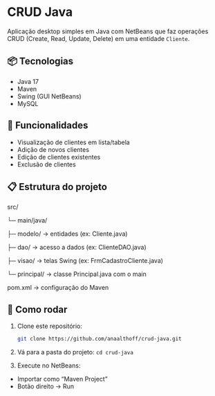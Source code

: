 # CRUD Java

Aplicação desktop simples em Java com NetBeans que faz operações CRUD (Create, Read, Update, Delete) em uma entidade `Cliente`.

## 📦 Tecnologias

- Java 17
- Maven
- Swing (GUI NetBeans)
- MySQL

## 🚀 Funcionalidades

- Visualização de clientes em lista/tabela
- Adição de novos clientes
- Edição de clientes existentes
- Exclusão de clientes

## 📋 Estrutura do projeto

src/

└─ main/java/

├─ modelo/ → entidades (ex: Cliente.java)

├─ dao/ → acesso a dados (ex: ClienteDAO.java)

├─ visao/ → telas Swing (ex: FrmCadastroCliente.java)

└─ principal/ → classe Principal.java com o main

pom.xml → configuração do Maven


## 🔧 Como rodar

1. Clone este repositório:
   ```bash
   git clone https://github.com/anaalthoff/crud-java.git
   
2. Vá para a pasta do projeto:
  `cd crud-java`

3. Execute no NetBeans:
- Importar como “Maven Project”
- Botão direito → Run
